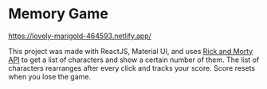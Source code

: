 # Memory Game
https://lovely-marigold-464593.netlify.app/

This project was made with ReactJS, Material UI, and uses [Rick and Morty API](https://rickandmortyapi.com/) to get a list of characters and show a certain number of them. The list of characters rearranges after every click and tracks your score. Score resets when you lose the game.
